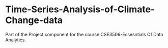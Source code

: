 # Time-Series-Analysis-of-Climate-Change-data
Part of the Project component for the course CSE3506-Essesntials Of Data Analytics.
